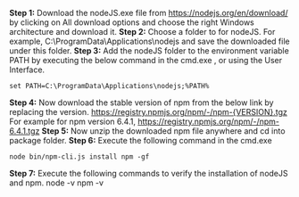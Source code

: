 **Step 1:** Download the nodeJS.exe file from https://nodejs.org/en/download/ by clicking on All download options and choose the right Windows architecture and download it.
**Step 2:** Choose a folder to for nodeJS. For example, C:\ProgramData\Applications\nodejs and save the downloaded file under this folder.
**Step 3:** Add the nodeJS folder to the environment variable PATH by executing the below command in the cmd.exe , or using the User Interface.
```
set PATH=C:\ProgramData\Applications\nodejs;%PATH%
```

**Step 4:** Now download the stable version of npm from the below link by replacing the version.
https://registry.npmjs.org/npm/-/npm-{VERSION}.tgz
For example for npm version 6.4.1, https://registry.npmjs.org/npm/-/npm-6.4.1.tgz
**Step 5:** Now unzip the downloaded npm file anywhere and cd into package folder.
**Step 6:** Execute the following command in the cmd.exe
```
node bin/npm-cli.js install npm -gf
```

**Step 7:** Execute the following commands to verify the installation of nodeJS and npm.
node -v
npm -v
